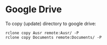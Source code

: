# Google Drive

To copy (update) directory to google drive:

```
rclone copy Ausr remote:Ausr/ -P
rclone copy Documents remote:Documents/ -P
```
